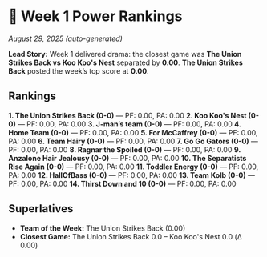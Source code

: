# 🏈 Week 1 Power Rankings

_August 29, 2025 (auto-generated)_

**Lead Story:** Week 1 delivered drama: the closest game was **The Union Strikes Back vs Koo Koo's Nest** separated by **0.00**. **The Union Strikes Back** posted the week’s top score at **0.00**.

## Rankings
**1. The Union Strikes Back (0-0)** — PF: 0.00, PA: 0.00
**2. Koo Koo's Nest (0-0)** — PF: 0.00, PA: 0.00
**3. J-man’s team (0-0)** — PF: 0.00, PA: 0.00
**4. Home Team (0-0)** — PF: 0.00, PA: 0.00
**5. For McCaffrey (0-0)** — PF: 0.00, PA: 0.00
**6. Team Hairy (0-0)** — PF: 0.00, PA: 0.00
**7. Go Go Gators (0-0)** — PF: 0.00, PA: 0.00
**8. Ragnar the Spoiled (0-0)** — PF: 0.00, PA: 0.00
**9. Anzalone Hair Jealousy (0-0)** — PF: 0.00, PA: 0.00
**10. The Separatists Rise Again (0-0)** — PF: 0.00, PA: 0.00
**11. Toddler Energy  (0-0)** — PF: 0.00, PA: 0.00
**12. HallOfBass (0-0)** — PF: 0.00, PA: 0.00
**13. Team Kolb (0-0)** — PF: 0.00, PA: 0.00
**14. Thirst Down and 10 (0-0)** — PF: 0.00, PA: 0.00

## Superlatives
- **Team of the Week:** The Union Strikes Back (0.00)
- **Closest Game:** The Union Strikes Back 0.0 – Koo Koo's Nest 0.0 (Δ 0.00)